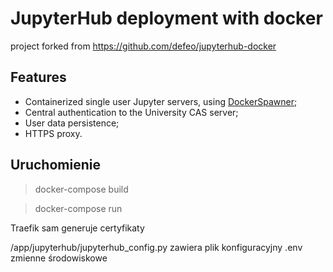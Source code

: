 # JupyterHub deployment with docker

project forked from https://github.com/defeo/jupyterhub-docker

## Features

- Containerized single user Jupyter servers, using
  [DockerSpawner](https://github.com/jupyterhub/dockerspawner);
- Central authentication to the University CAS server;
- User data persistence;
- HTTPS proxy.


## Uruchomienie
> docker-compose build

> docker-compose run

Traefik sam generuje certyfikaty

/app/jupyterhub/jupyterhub_config.py zawiera plik konfiguracyjny
.env zmienne środowiskowe
